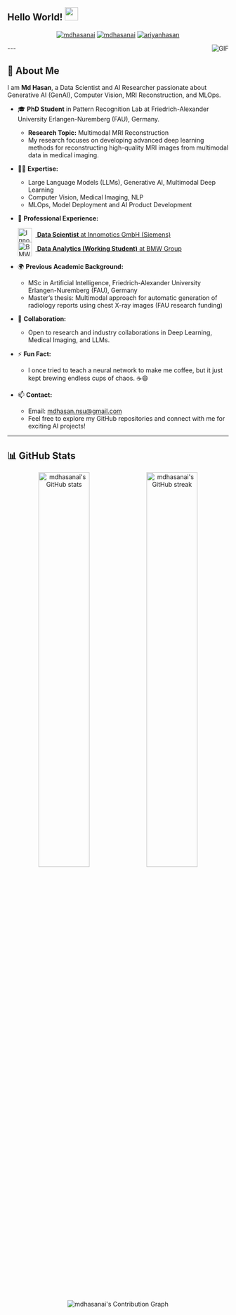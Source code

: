 ## Hello World! <img src="https://raw.githubusercontent.com/iampavangandhi/iampavangandhi/master/gifs/Hi.gif" width="30px">

<p align="center">
<a href="https://www.linkedin.com/in/mdhasanai/" target="blank"><img align="center" src="https://img.shields.io/badge/-LinkedIn-039BE5?style=for-the-badge&logo=Linkedin&logoColor=white&link=https://www.linkedin.com/in/mdhasanai/" alt="mdhasanai"/></a>
<a href="https://twitter.com/mdhasanai" target="blank"><img align="center" src="https://img.shields.io/badge/-Twitter-A7C0FF?style=for-the-badge&logo=Twitter&logoColor=white&link=https://twitter.com/mdhasanai" alt="mdhasanai"/></a>
<a href="https://medium.com/@ariyanhasan" target="blank"><img align="center" src="https://img.shields.io/badge/-medium-7CB342?style=for-the-badge&labelColor=7CB342&logo=Medium&link=https://medium.com/@ariyanhasan" alt="ariyanhasan"/></a>
</p>

<img align="right" alt="GIF" src="https://media.giphy.com/media/13HgwGsXF0aiGY/giphy.gif" />
---

## 👋 About Me

I am **Md Hasan**, a Data Scientist and AI Researcher passionate about Generative AI (GenAI), Computer Vision, MRI Reconstruction, and MLOps.

- 🎓 **PhD Student** in Pattern Recognition Lab at Friedrich-Alexander University Erlangen-Nuremberg (FAU), Germany.
    - **Research Topic:** Multimodal MRI Reconstruction
    - My research focuses on developing advanced deep learning methods for reconstructing high-quality MRI images from multimodal data in medical imaging.

- 🧑‍💻 **Expertise:**
    - Large Language Models (LLMs), Generative AI, Multimodal Deep Learning
    - Computer Vision, Medical Imaging, NLP
    - MLOps, Model Deployment and AI Product Development

- 💼 **Professional Experience:**
    <p>
      <a href="https://www.innomotics.com/" target="_blank">
        <img src="https://encrypted-tbn0.gstatic.com/images?q=tbn:ANd9GcTvh0G0rKcbevEV9TfsUI21Ja1kzqgV0r7-KQ&s" alt="Innomotics/Siemens Logo" height="32" style="vertical-align:middle; margin-right:8px;"/>
        <b>Data Scientist</b> at Innomotics GmbH (Siemens)
      </a>
      <br/>
      <a href="https://www.bmwgroup.com/" target="_blank">
        <img src="https://upload.wikimedia.org/wikipedia/commons/4/44/BMW.svg" alt="BMW Group Logo" height="32" style="vertical-align:middle; margin-right:8px;"/>
        <b>Data Analytics (Working Student)</b> at BMW Group
      </a>
    </p>

- 🌍 **Previous Academic Background:**
    - MSc in Artificial Intelligence, Friedrich-Alexander University Erlangen-Nuremberg (FAU), Germany
    - Master’s thesis: Multimodal approach for automatic generation of radiology reports using chest X-ray images (FAU research funding)

- 🤝 **Collaboration:**
    - Open to research and industry collaborations in Deep Learning, Medical Imaging, and LLMs.

- ⚡ **Fun Fact:**
    - I once tried to teach a neural network to make me coffee, but it just kept brewing endless cups of chaos. ☕😄

- 📫 **Contact:**
    - Email: mdhasan.nsu@gmail.com
    - Feel free to explore my GitHub repositories and connect with me for exciting AI projects!

---

## 📊 GitHub Stats

<p align="center">
  <img src="https://github-readme-stats.vercel.app/api?username=mdhasanai&show_icons=true&theme=radical" alt="mdhasanai's GitHub stats" width="48%"/>
  <img src="https://github-readme-streak-stats.herokuapp.com/?user=mdhasanai&theme=radical" alt="mdhasanai's GitHub streak" width="48%"/>
</p>

<p align="center">
  <img src="https://github-readme-activity-graph.cyclic.app/graph?username=mdhasanai&theme=radical" alt="mdhasanai's Contribution Graph"/>
</p>

